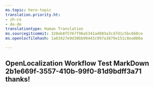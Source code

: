 ```yaml
---
ms.topic: hero-topic
translation.priority.ht:
- zh-cn
- de-de
translationtype: Human Translation
ms.sourcegitcommit: 328eb8f5767f96a5341a4803a3cd7d1c5bc668ce
ms.openlocfilehash: 1a03427e9d30bb99443c997a3879e151c8ea080a

---
```

## OpenLocalization Workflow Test MarkDown 2b1e669f-3557-410b-99f0-81d9bdff3a71 thanks!



<!--HONumber=Jul16_HO4-->


